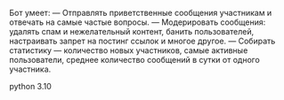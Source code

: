 Бот умеет:
— Отправлять приветственные сообщения участникам и отвечать на самые
частые вопросы.
— Модерировать сообщения: удалять спам и нежелательный контент, банить
пользователей, настраивать запрет на постинг ссылок и многое другое.
— Собирать статистику — количество новых участников, самые активные
пользователи, среднее количество сообщений в сутки от одного участника.

python 3.10

